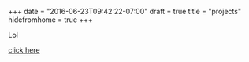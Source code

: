 +++
date = "2016-06-23T09:42:22-07:00"
draft = true
title = "projects"
hidefromhome = true
+++

Lol

[click here](google.com)

